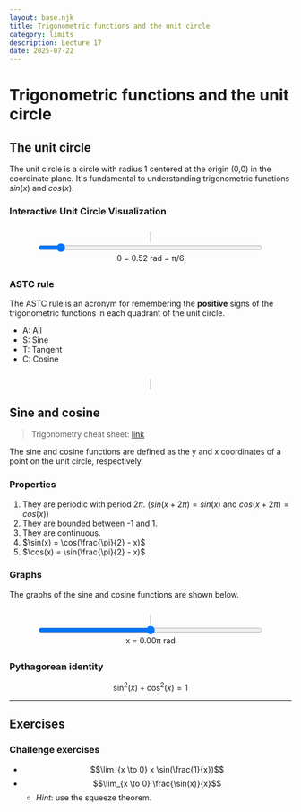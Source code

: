 ```yaml
---
layout: base.njk
title: Trigonometric functions and the unit circle
category: limits
description: Lecture 17
date: 2025-07-22
---
```


# Trigonometric functions and the unit circle

## The unit circle

The unit circle is a circle with radius 1 centered at the origin (0,0) in the coordinate plane. It's fundamental to understanding trigonometric functions $sin(x)$ and $cos(x)$.

### Interactive Unit Circle Visualization

<div style="text-align:center; margin:2em 0;">
  <canvas id="unitCircle" width="400" height="400"
          style="border:1px solid #ccc; background:#fafafa;"></canvas>
  <br>
  <input type="range" id="thetaSlider" min="0" max="6.283" step="0.01" value="0.52"
         style="width:400px;">
  <div>θ = <span id="thetaVal">0.52</span> rad = <span id="thetaPi">π/6</span></div>
</div>

<script>
(function(){
  const canvas = document.getElementById('unitCircle');
  const ctx    = canvas.getContext('2d');
  const slider = document.getElementById('thetaSlider');
  const display= document.getElementById('thetaVal');
  const displayPi = document.getElementById('thetaPi');
  const cx = canvas.width/2, cy = canvas.height/2, r = 150;

  function toPiFraction(theta) {
    const pi = Math.PI;
    const tolerance = 0.01;
    
    // Check for common fractions
    const fractions = [
      { value: 0, text: "0" },
      { value: pi/6, text: "π/6" },
      { value: pi/4, text: "π/4" },
      { value: pi/3, text: "π/3" },
      { value: pi/2, text: "π/2" },
      { value: 2*pi/3, text: "2π/3" },
      { value: 3*pi/4, text: "3π/4" },
      { value: 5*pi/6, text: "5π/6" },
      { value: pi, text: "π" },
      { value: 7*pi/6, text: "7π/6" },
      { value: 5*pi/4, text: "5π/4" },
      { value: 4*pi/3, text: "4π/3" },
      { value: 3*pi/2, text: "3π/2" },
      { value: 5*pi/3, text: "5π/3" },
      { value: 7*pi/4, text: "7π/4" },
      { value: 11*pi/6, text: "11π/6" },
      { value: 2*pi, text: "2π" }
    ];
    
    for (let fraction of fractions) {
      if (Math.abs(theta - fraction.value) < tolerance) {
        return fraction.text;
      }
    }
    
    // If no exact match, show as decimal fraction of π
    const piFraction = theta / pi;
    if (Math.abs(piFraction - Math.round(piFraction)) < tolerance) {
      return Math.round(piFraction) + "π";
    }
    return (theta / pi).toFixed(2) + "π";
  }

  function draw(theta) {
    // clear
    ctx.clearRect(0,0,canvas.width,canvas.height);
    
    // draw axes
    ctx.strokeStyle = "#ccc";
    ctx.lineWidth = 1;
    // x-axis
    ctx.beginPath();
    ctx.moveTo(0, cy);
    ctx.lineTo(canvas.width, cy);
    ctx.stroke();
    // y-axis
    ctx.beginPath();
    ctx.moveTo(cx, 0);
    ctx.lineTo(cx, canvas.height);
    ctx.stroke();
    ctx.strokeStyle = "#000";
    ctx.lineWidth = 2;
    
    // circle
    ctx.beginPath();
    ctx.arc(cx,cy,r,0,Math.PI*2);
    ctx.stroke();

    // point on circle
    const x = cx + r*Math.cos(theta);
    const y = cy - r*Math.sin(theta);

    // angle arc
    ctx.strokeStyle = "#fa8d07";
    ctx.lineWidth = 3;
    ctx.beginPath();
    ctx.arc(cx, cy, 30, 0, -theta, true);
    ctx.stroke();
    
    // radius line
    ctx.strokeStyle = "#000";
    ctx.lineWidth = 2;
    ctx.beginPath();
    ctx.moveTo(cx,cy);
    ctx.lineTo(x,y);
    ctx.stroke();

    // projection lines
    ctx.setLineDash([5,5]);
    ctx.lineWidth = 3;
    
    // sin projection (vertical) - color based on sign
    ctx.strokeStyle = Math.sin(theta) >= 0 ? "#0066cc" : "#cc0000";
    ctx.beginPath();
    ctx.moveTo(x,y);
    ctx.lineTo(x,cy);
    ctx.stroke();
    
    // cos projection (horizontal) - color based on sign
    ctx.strokeStyle = Math.cos(theta) >= 0 ? "#0066cc" : "#cc0000";
    ctx.beginPath();
    ctx.moveTo(x,cy);
    ctx.lineTo(cx,cy);
    ctx.stroke();
    
    ctx.setLineDash([]);
    ctx.lineWidth = 2;
    ctx.strokeStyle = "#000";

    // labels
    ctx.fillStyle = "#000";
    ctx.font = "14px sans-serif";
    // cosθ label - positioned right next to the horizontal projection line
    ctx.fillText("cos θ", (x + cx - 35) / 2, cy + 15);
    // sinθ label - positioned right next to the vertical projection line
    ctx.fillText("sin θ", x + 10, (y + cy + 10)/2);

    // draw point
    ctx.beginPath();
    ctx.arc(x,y,6,0,2*Math.PI);
    ctx.fill();
    
    // label axes
    ctx.fillStyle = "#111";
    ctx.font = "16px sans-serif";
    ctx.fillText("x", canvas.width - 10, cy - 5);
    ctx.fillText("y", cx + 5, 15);
    
    // mark key points on unit circle
    ctx.fillStyle = "#222";
    ctx.font = "12px sans-serif";
    const keyPoints = [
      { angle: Math.PI/2, label: "π/2", xOffset: -15, yOffset: -5 },
      { angle: Math.PI, label: "π", xOffset: -25, yOffset: -5 },
      { angle: 3*Math.PI/2, label: "3π/2", xOffset: -25, yOffset: 15 }
    ];
    
    keyPoints.forEach(point => {
      const px = cx + r * Math.cos(point.angle);
      const py = cy - r * Math.sin(point.angle);
      ctx.fillText(point.label, px + point.xOffset, py + point.yOffset);
    });
  }

  slider.addEventListener('input', e => {
    const θ = parseFloat(e.target.value);
    display.textContent = θ.toFixed(2);
    displayPi.textContent = toPiFraction(θ);
    draw(θ);
  });

  displayPi.textContent = toPiFraction(0.52);
  draw(0.52);
})();
</script>

### ASTC rule

The ASTC rule is an acronym for remembering the **positive** signs of the trigonometric functions in each quadrant of the unit circle.

- A: All
- S: Sine
- T: Tangent
- C: Cosine

<div style="text-align:center; margin:2em 0;">
  <canvas id="astcQuadrants" width="300" height="300"
          style="border:1px solid #ccc; background:#fafafa;"></canvas>
</div>

<script>
(function(){
  const canvas = document.getElementById('astcQuadrants');
  const ctx = canvas.getContext('2d');
  const cx = canvas.width/2, cy = canvas.height/2, r = 100;

  // Draw axes
  ctx.strokeStyle = "#000";
  ctx.lineWidth = 2;
  ctx.beginPath();
  ctx.moveTo(0, cy);
  ctx.lineTo(canvas.width, cy);
  ctx.stroke();
  ctx.beginPath();
  ctx.moveTo(cx, 0);
  ctx.lineTo(cx, canvas.height);
  ctx.stroke();

  // Draw unit circle
  ctx.beginPath();
  ctx.arc(cx, cy, r, 0, Math.PI*2);
  ctx.stroke();

  // Quadrant labels with colors
  ctx.font = "bold 18px sans-serif";
  
  // Q1: All positive (green)
  ctx.fillStyle = "#006600";
  ctx.fillText("A", cx + 35, cy - 35);
  ctx.font = "12px sans-serif";
  ctx.fillText("All", cx + 25, cy - 15);
  
  // Q2: Sine positive (blue)
  ctx.fillStyle = "#0066cc";
  ctx.font = "bold 18px sans-serif";
  ctx.fillText("S", cx - 35, cy - 35);
  ctx.font = "12px sans-serif";
  ctx.fillText("Sin", cx - 45, cy - 15);
  
  // Q3: Tangent positive (orange)
  ctx.fillStyle = "#ff6600";
  ctx.font = "bold 18px sans-serif";
  ctx.fillText("T", cx - 35, cy + 35);
  ctx.font = "12px sans-serif";
  ctx.fillText("Tan", cx - 45, cy + 15);
  
  // Q4: Cosine positive (red)
  ctx.fillStyle = "#cc0000";
  ctx.font = "bold 18px sans-serif";
  ctx.fillText("C", cx + 35, cy + 35);
  ctx.font = "12px sans-serif";
  ctx.fillText("Cos", cx + 25, cy + 15);

  // Add quadrant numbers
  ctx.fillStyle = "#666";
  ctx.font = "11px sans-serif";
  ctx.fillText("Q1", cx + 40, cy - 70);
  ctx.fillText("Q2", cx - 40, cy - 70);
  ctx.fillText("Q3", cx - 40, cy + 70);
  ctx.fillText("Q4", cx + 40, cy + 70);
})();
</script>


## Sine and cosine

> Trigonometry cheat sheet: [link](https://tutorial.math.lamar.edu/pdf/Trig_Cheat_Sheet.pdf)

The sine and cosine functions are defined as the y and x coordinates of a point on the unit circle, respectively.

### Properties

1. They are periodic with period $2\pi$. ($sin(x + 2\pi) = sin(x)$ and $cos(x + 2\pi) = cos(x)$)
2. They are bounded between -1 and 1.
3. They are continuous.
4. $\sin(x) = \cos(\frac{\pi}{2} - x)$
5. $\cos(x) = \sin(\frac{\pi}{2} - x)$



### Graphs

The graphs of the sine and cosine functions are shown below.

<div style="text-align:center; margin:2em 0;">
  <canvas id="trigGraphs" width="600" height="400"
          style="border:1px solid #ccc; background:#fafafa;"></canvas>
  <br>
  <input type="range" id="xSlider" min="-2" max="2" step="0.01" value="0"
         style="width:400px;">
  <div>x = <span id="xVal">0.00</span>π rad</div>
</div>

<script>
(function(){
  const canvas = document.getElementById('trigGraphs');
  const ctx = canvas.getContext('2d');
  const slider = document.getElementById('xSlider');
  const display = document.getElementById('xVal');
  const width = canvas.width, height = canvas.height;
  const margin = 50;
  const graphWidth = width - 2*margin;
  const graphHeight = height - 2*margin;

  function drawGraphs(xValue) {
    // Clear canvas
    ctx.clearRect(0, 0, width, height);
    
    // Draw axes
    ctx.strokeStyle = "#ccc";
    ctx.lineWidth = 1;
    // x-axis
    ctx.beginPath();
    ctx.moveTo(margin, height/2);
    ctx.lineTo(width - margin, height/2);
    ctx.stroke();
    // y-axis
    ctx.beginPath();
    ctx.moveTo(width/2, margin);
    ctx.lineTo(width/2, height - margin);
    ctx.stroke();
    
    // Draw grid lines
    ctx.strokeStyle = "#eee";
    for (let i = -6; i <= 6; i++) {
      const x = width/2 + i * graphWidth/12;
      ctx.beginPath();
      ctx.moveTo(x, margin);
      ctx.lineTo(x, height - margin);
      ctx.stroke();
    }
    
    // Draw π/2 grid lines (dashed)
    ctx.strokeStyle = "#f0f0f0";
    ctx.setLineDash([3,3]);
    for (let i = -5; i <= 5; i += 2) {
      const x = width/2 + i * graphWidth/12;
      ctx.beginPath();
      ctx.moveTo(x, margin);
      ctx.lineTo(x, height - margin);
      ctx.stroke();
    }
    ctx.setLineDash([]);
    for (let i = -2; i <= 2; i++) {
      const y = height/2 - i * graphHeight/4;
      ctx.beginPath();
      ctx.moveTo(margin, y);
      ctx.lineTo(width - margin, y);
      ctx.stroke();
    }
    
    // Draw sine function (blue)
    ctx.strokeStyle = "#0066cc";
    ctx.lineWidth = 2;
    ctx.beginPath();
    for (let i = 0; i <= graphWidth; i++) {
      const x = margin + i;
      const xRad = (i - graphWidth/2) * 12 / graphWidth; // Scale to show 2π
      const y = height/2 - Math.sin(xRad) * graphHeight/4;
      if (i === 0) {
        ctx.moveTo(x, y);
      } else {
        ctx.lineTo(x, y);
      }
    }
    ctx.stroke();
    
    // Draw cosine function (red)
    ctx.strokeStyle = "#cc0000";
    ctx.lineWidth = 2;
    ctx.beginPath();
    for (let i = 0; i <= graphWidth; i++) {
      const x = margin + i;
      const xRad = (i - graphWidth/2) * 12 / graphWidth;
      const y = height/2 - Math.cos(xRad) * graphHeight/4;
      if (i === 0) {
        ctx.moveTo(x, y);
      } else {
        ctx.lineTo(x, y);
      }
    }
    ctx.stroke();
    
    // Draw current point
    const xPos = width/2 + xValue * graphWidth/12;
    const sinY = height/2 - Math.sin(xValue) * graphHeight/4;
    const cosY = height/2 - Math.cos(xValue) * graphHeight/4;
    
    // Vertical line at current x
    ctx.strokeStyle = "#666";
    ctx.setLineDash([5,5]);
    ctx.beginPath();
    ctx.moveTo(xPos, margin);
    ctx.lineTo(xPos, height - margin);
    ctx.stroke();
    ctx.setLineDash([]);
    
    // Points on curves
    ctx.fillStyle = "#0066cc";
    ctx.beginPath();
    ctx.arc(xPos, sinY, 4, 0, 2*Math.PI);
    ctx.fill();
    
    ctx.fillStyle = "#cc0000";
    ctx.beginPath();
    ctx.arc(xPos, cosY, 4, 0, 2*Math.PI);
    ctx.fill();
    
    // Labels
    ctx.font = "14px sans-serif";
    ctx.fillStyle = "#0066cc";
    ctx.fillText("sin(x)", margin + 10, margin + 20);
    ctx.fillStyle = "#cc0000";
    ctx.fillText("cos(x)", margin + 10, margin + 40);
    
    // x-axis labels
    ctx.fillStyle = "#666";
    ctx.font = "12px sans-serif";
    // for (let i = -6; i <= 6; i += 2) {
    //   const x = width/2 + i * graphWidth/12;
    //   let label;
    //   if (i === 0) label = "0";
    //   else if (i === 2) label = "π";
    //   else if (i === -2) label = "-π";
    //   else if (i === 4) label = "2π";
    //   else if (i === -4) label = "-2π";
    //   else if (i === 6) label = "3π";
    //   else if (i === -6) label = "-3π";
    //   else label = i + "π";
    //   ctx.fillText(label, x - 10, height/2 + 20);
    // }
    
    // y-axis labels
    for (let i = -2; i <= 2; i++) {
      const y = height/2 - i * graphHeight/4;
      ctx.fillText(i.toString(), width/2 - 25, y + 5);
    }
  }

  slider.addEventListener('input', e => {
    const xPi = parseFloat(e.target.value);
    const x = xPi * Math.PI;
    display.textContent = xPi.toFixed(2);
    drawGraphs(x);
  });

  drawGraphs(0);
})();
</script>

### Pythagorean identity

$$\sin^2(x) + \cos^2(x) = 1$$

---
## Exercises

### Challenge exercises

- $$\lim_{x \to 0} x \sin(\frac{1}{x})$$
- $$\lim_{x \to 0} \frac{\sin(x)}{x}$$
  - *Hint*: use the squeeze theorem.
